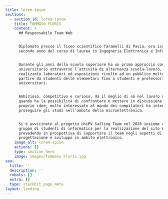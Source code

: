 ```yaml
---
title: lorem-ipsum
sections:
  - section_id: lorem-ipsum
    title: TOMMASO FLORIS
    content: >
      ## Responsabile Team Web


      Diplomato presso il liceo scientifico Taramelli di Pavia, ora iscritto al
      secondo anno del corso di laurea in Ingegneria Elettronica e Informatica.


      Durante gli anni della scuola superiore ha un primo approccio con il mondo
      universitario attraverso l’attività di alternanza scuola-lavoro, dove ha
      realizzato laboratori ed esposizioni rivolte ad un pubblico molto vario, a
      partire da studenti delle elementari fino a studenti e professori
      universitari.


      Ambizioso, competitivo e curioso, dà il meglio di sé nel lavoro di gruppo
      quando ha la possibilità di confrontare e mettere in discussione le
      proprie idee; molto interessato al mondo dei compilatori ha intenzione di
      proseguire gli studi nell’ambito della microelettronica.


      Si è avvicinato al progetto UniPV Sailing Team nel 2020 insieme ad un
      gruppo di studenti di informatica per la realizzazione del sito WEB,
      prevedendo in prospettiva di supportare il team negli aspetti di
      progettazione e sviluppo in ambito elettronico.
    image_alt: lorem-ipsum
    actions: []
    type: section_hero
    image: images/Tommaso Floris.jpg
seo:
  title: ''
  description: ''
  robots: []
  extra: []
  type: stackbit_page_meta
layout: landing
---
```

